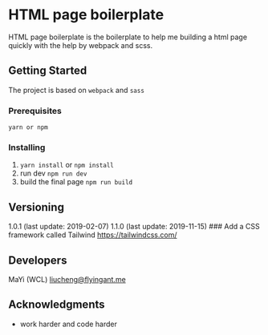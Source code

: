 # HTML page boilerplate

HTML page boilerplate is the boilerplate to help me building a html page quickly with the help by webpack and scss.

## Getting Started

The project is based on `webpack` and `sass`

### Prerequisites

```
yarn or npm
```

### Installing

1. `yarn install` or `npm install`
2. run dev `npm run dev`
3. build the final page `npm run build`

## Versioning

1.0.1 (last update: 2019-02-07)
1.1.0 (last update: 2019-11-15) ### Add a CSS framework called Tailwind https://tailwindcss.com/

## Developers

MaYi (WCL) <liucheng@flyingant.me>

## Acknowledgments

* work harder and code harder
